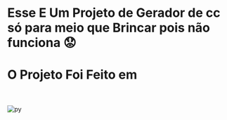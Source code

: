 # Esse E Um Projeto de Gerador de cc só para meio que Brincar pois não funciona 😟 #

# O Projeto Foi Feito em <div style="display: inline_block"><br/>
<img aligm="center" alt="py" src="https://img.shields.io/badge/Python-14354C?style=for-the-badge&logo=python&logoColor=white" />
</div><br/>

